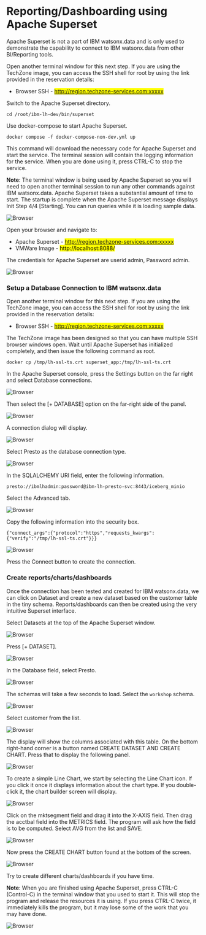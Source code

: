 # Reporting/Dashboarding using Apache Superset

Apache Superset is not a part of IBM watsonx.data and is only used to demonstrate the capability to connect to IBM watsonx.data from other BI/Reporting tools.

Open another terminal window for this next step. If you are using the TechZone image, you can access the SSH shell for root by using the link provided in the reservation details:

   * Browser SSH - <mark>http://region.techzone-services.com:xxxxx</mark>

Switch to the Apache Superset directory.
```
cd /root/ibm-lh-dev/bin/superset
```
Use docker-compose to start Apache Superset.
```
docker compose -f docker-compose-non-dev.yml up
```
This command will download the necessary code for Apache Superset and start the service. The terminal session will contain the logging information for the service. When you are done using it, press CTRL-C to stop the service. 

**Note**: The terminal window is being used by Apache Superset so you will need to open another terminal session to run any other commands against IBM watsonx.data. Apache Superset takes a substantial amount of time to start. The startup is complete when the Apache Superset message displays Init Step 4/4 [Starting]. You can run queries while it is loading sample data. 

![Browser](wxd-images/superset-1.png)
 
Open your browser and navigate to:

   * Apache Superset - <mark>http://region.techzone-services.com:xxxxx</mark>
   * VMWare Image - <mark>http://localhost:8088/</mark>

The credentials for Apache Superset are userid admin, Password admin.

![Browser](wxd-images/superset-2.png)
  
### Setup a Database Connection to IBM watsonx.data
Open another terminal window for this next step. If you are using the TechZone image, you can access the SSH shell for root by using the link provided in the reservation details:

   * Browser SSH - <mark>http://region.techzone-services.com:xxxxx</mark>
   
The TechZone image has been designed so that you can have multiple SSH browser windows open. Wait until Apache Superset has initialized completely, and then issue the following command as root.
```
docker cp /tmp/lh-ssl-ts.crt superset_app:/tmp/lh-ssl-ts.crt
```
In the Apache Superset console,  press the Settings button on the far right and select Database connections.

![Browser](wxd-images/superset-3.png) 

Then select the [+ DATABASE] option on the far-right side of the panel.
 
![Browser](wxd-images/superset-4.png) 

A connection dialog will display.

![Browser](wxd-images/superset-5.png)
 
Select Presto as the database connection type.
 
![Browser](wxd-images/superset-6.png)

In the SQLALCHEMY URI field, enter the following information.
```
presto://ibmlhadmin:password@ibm-lh-presto-svc:8443/iceberg_minio
```

Select the Advanced tab.

![Browser](wxd-images/superset-7.png)
 
Copy the following information into the security box.
```
{"connect_args":{"protocol":"https","requests_kwargs":{"verify":"/tmp/lh-ssl-ts.crt"}}}
```

![Browser](wxd-images/superset-8.png)
 
Press the Connect button to create the connection.

### Create reports/charts/dashboards
Once the connection has been tested and created for IBM watsonx.data, we can click on Dataset and create a new dataset based on the customer table in the tiny schema. Reports/dashboards can then be created using the very intuitive Superset interface.

Select Datasets at the top of the Apache Superset window.

![Browser](wxd-images/superset-9.png)
 
Press [+ DATASET]. 

![Browser](wxd-images/superset-10.png)
 
In the Database field, select Presto.

![Browser](wxd-images/superset-11.png)
 
The schemas will take a few seconds to load. Select the `workshop` schema.

![Browser](wxd-images/superset-12.png)
 
Select customer from the list.

![Browser](wxd-images/superset-13.png)
 
The display will show the columns associated with this table. On the bottom right-hand corner is a button named CREATE DATASET AND CREATE CHART. Press that to display the following panel.

![Browser](wxd-images/superset-14.png)
 
To create a simple Line Chart, we start by selecting the Line Chart icon. If you click it once it displays information about the chart type. If you double-click it, the chart builder screen will display. 

![Browser](wxd-images/superset-15.png)
 
Click on the mktsegment field and drag it into the X-AXIS field. Then drag the acctbal field into the METRICS field. The program will ask how the field is to be computed. Select AVG from the list and SAVE.

![Browser](wxd-images/superset-16.png)
 
Now press the CREATE CHART button found at the bottom of the screen.

![Browser](wxd-images/superset-17.png)

Try to create different charts/dashboards if you have time.

**Note**: When you are finished using Apache Superset, press CTRL-C (Control-C) in the terminal window that you used to start it. This will stop the program and release the resources it is using. If you press CTRL-C twice, it immediately kills the program, but it may lose some of the work that you may have done.
 
 ![Browser](wxd-images/superset-18.png)
